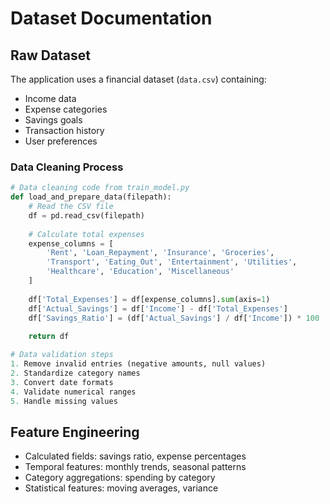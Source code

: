 # Dataset Documentation

## Raw Dataset
The application uses a financial dataset (`data.csv`) containing:
- Income data
- Expense categories
- Savings goals
- Transaction history
- User preferences

### Data Cleaning Process
```python
# Data cleaning code from train_model.py
def load_and_prepare_data(filepath):
    # Read the CSV file
    df = pd.read_csv(filepath)
    
    # Calculate total expenses
    expense_columns = [
        'Rent', 'Loan_Repayment', 'Insurance', 'Groceries', 
        'Transport', 'Eating_Out', 'Entertainment', 'Utilities', 
        'Healthcare', 'Education', 'Miscellaneous'
    ]
    
    df['Total_Expenses'] = df[expense_columns].sum(axis=1)
    df['Actual_Savings'] = df['Income'] - df['Total_Expenses']
    df['Savings_Ratio'] = (df['Actual_Savings'] / df['Income']) * 100
    
    return df

# Data validation steps
1. Remove invalid entries (negative amounts, null values)
2. Standardize category names
3. Convert date formats
4. Validate numerical ranges
5. Handle missing values
```

## Feature Engineering
- Calculated fields: savings ratio, expense percentages
- Temporal features: monthly trends, seasonal patterns
- Category aggregations: spending by category
- Statistical features: moving averages, variance